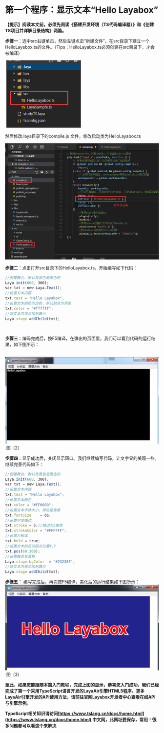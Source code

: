# 第一个程序：显示文本“Hello Layabox”

 **【提示】阅读本文前，必须先阅读《搭建开发环境（TS代码编译器）》和《创建TS项目并详解目录结构》两篇。**



​    **步骤一**：选中src右键单击，然后左键点击“新建文件”，在src目录下建立一个HelloLayabox.ts的文件。（Tips：HelloLayabox.ts必须创建在src目录下，才会被编译）

​	![图片](img/1.png)<br/>

然后修改.laya目录下的compile.js 文件，修改启动类为HelloLayabox.ts

![图片](img/111.png)


​         **步骤二**：点击打开src目录下的HelloLayabox.ts，开始编写如下代码：

```typescript
//创建舞台，默认背景色是黑色的
Laya.init(600, 300); 
var txt = new Laya.Text(); 
//设置文本内容
txt.text = "Hello Layabox";  
//设置文本颜色为白色，默认颜色为黑色
txt.color = "#ffffff";  
//将文本内容添加到舞台 
Laya.stage.addChild(txt);
```

​    

​     **步骤三**：编码完成后，按F5编译，在弹出的页面里，我们可以看到代码的运行结果，如下图所示：

​	![图片](img/2.png)<br/>
​	图（2）



​        **步骤四**：显示成功后，关闭显示窗口。我们继续编写代码，让文字显的美观一些。继续完善代码如下：

```typescript
//创建舞台，默认背景色是黑色的
Laya.init(600, 300); 
var txt = new Laya.Text(); 
//设置文本内容
txt.text = "Hello Layabox";  
//设置文本颜色
txt.color = "#FF0000";
//设置文本字体大小，单位是像素
txt.fontSize    = 66;  
//设置字体描边
txt.stroke = 5;//描边为5像素
txt.strokeColor = "#FFFFFF";  
//设置为粗体
txt.bold = true;  
//设置文本的显示起点位置X,Y
txt.pos(60,100);  
//设置舞台背景色
Laya.stage.bgColor  = '#23238E';  
//将文本内容添加到舞台 
Laya.stage.addChild(txt);
```



**步骤五**： 编写完成后，再次按F5编译，美化后的运行结果如下图所示：
​	![图片](img/3.png)<br/>
​	图（3）

**至此，如果您能跟随本篇入门教程，完成上图的显示，恭喜您入门成功，我们已经完成了第一个采用TypeScript语言开发的LayaAir引擎HTML5程序。更多LayaAir引擎开发的API使用方法，请前往官网Layabox开发者中心查看在线API与引擎示例。**

**TypeScript相关知识请访问[https://www.tslang.cn/docs/home.html](https://www.tslang.cn/docs/home.html) 中文网，此网址要保存，常用！很多问题都可以看这个来解决**